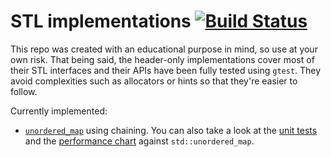 # STL implementations  [![Build Status](https://travis-ci.org/amarin15/stl_implementations.svg?branch=master)](https://travis-ci.org/amarin15/stl_implementations)

This repo was created with an educational purpose in mind, so use at your own risk. That being said, the header-only implementations cover most of their STL interfaces and their APIs have been fully tested using `gtest`. They avoid complexities such as allocators or hints so that they're easier to follow.

Currently implemented:
- [`unordered_map`](https://github.com/amarin15/stl_implementations/blob/master/include/si_unordered_map.h) using chaining. You can also take a look at the [unit tests](https://github.com/amarin15/stl_implementations/blob/master/unit_tests/unordered_map_test.cpp) and the [performance chart](https://amarin15.github.io/stl_implementations/hash_maps_performance.html) against  `std::unordered_map`.
